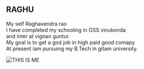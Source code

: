 ## RAGHU
My self Raghavendra rao  
I have completed my schooling in GSS vinukonda  
and inter at vignan guntur.   
My goal is to get a god job in  high paid good comapy    
At present iam pursuing my B.Tech in gitam university. 


![THIS IS ME](RAGHU.jpg)


